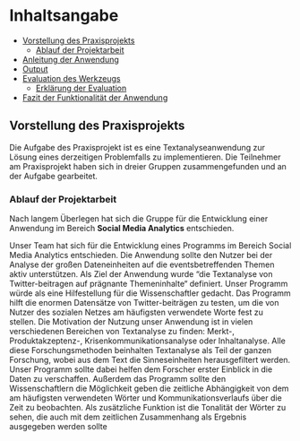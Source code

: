 # Inhaltsangabe 
- [Vorstellung des Praxisprojekts](#vorstellung-des-Praxisprojekts) 
   - [Ablauf der Projektarbeit](#ablauf-der-projektarbeit)  
- [Anleitung der Anwendung](#anleitung-der-anwendung)
- [Output](#output)
- [Evaluation des Werkzeugs](#evaluation-des-werkzeugs)
   - [Erklärung der Evaluation](#erklärung-der-evaluation)   
- [Fazit der Funktionalität der Anwendung](#fazit-der-funktionalität-der-anwendung)

## Vorstellung des Praxisprojekts
Die Aufgabe des Praxisprojekt ist es eine Textanalyseanwendung zur Lösung eines derzeitigen Problemfalls zu implementieren. Die Teilnehmer am Praxisprojekt haben sich in dreier Gruppen zusammengefunden und an der Aufgabe gearbeitet.

### Ablauf der Projektarbeit
Nach langem Überlegen hat sich die Gruppe für die Entwicklung einer Anwendung im Bereich **Social Media Analytics** entschieden. 



Unser Team hat sich für die Entwicklung eines Programms im Bereich Social Media Analytics entschieden. Die Anwendung sollte den Nutzer bei der Analyse der großen Dateneinheiten auf die eventsbetreffenden Themen aktiv unterstützen.  Als Ziel der Anwendung wurde “die Textanalyse von Twitter-beitragen auf prägnante Themeninhalte“ definiert. 
Unser Programm würde als eine Hilfestellung für die Wissenschaftler gedacht. Das Programm hilft die enormen Datensätze von Twitter-beiträgen zu testen, um die von Nutzer des sozialen Netzes am häufigsten verwendete Worte fest zu stellen. Die Motivation der Nutzung unser Anwendung ist in vielen verschiedenen Bereichen von Textanalyse zu finden: Merkt-, Produktakzeptenz-, Krisenkommunikationsanalyse oder Inhaltanalyse. Alle diese Forschungsmethoden beinhalten Textanalyse als Teil der ganzen Forschung, wobei aus dem Text die Sinneseinheiten herausgefiltert werden. Unser Programm sollte dabei helfen dem Forscher erster Einblick in die Daten zu verschaffen. Außerdem das Programm sollte den Wissenschaftlern die Möglichkeit geben die zeitliche Abhängigkeit von dem am häufigsten verwendeten Wörter und Kommunikationsverlaufs über die Zeit zu beobachten. Als zusätzliche Funktion ist die Tonalität der Wörter zu sehen, die auch mit dem zeitlichen Zusammenhang als Ergebnis ausgegeben werden sollte
